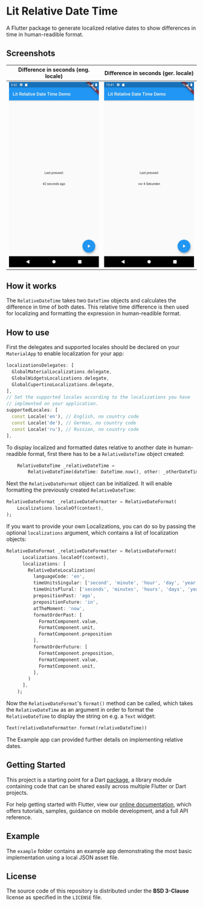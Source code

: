 # Lit Relative Date Time

A Flutter package to generate localized relative dates to show differences in time in human-readible format.

## Screenshots

| Difference in seconds (eng. locale)                                                        | Difference in seconds (ger. locale)                                                        |
| ------------------------------------------------------------------------------------------ | ------------------------------------------------------------------------------------------ |
| ![Difference in seconds (eng. locale)](assets/img/Lit_Relative_Date_Time_Screenshot_1.jpg) | ![Difference in seconds (ger. locale)](assets/img/Lit_Relative_Date_Time_Screenshot_2.jpg) |

## How it works

The `RelativeDateTime` takes two `DateTime` objects and calculates the difference in time of both dates. This relative time difference is
then used for localizing and formatting the expression in human-readible format.

## How to use

First the delegates and supported locales should be declared on your `MaterialApp` to enable localization for your app:

```dart
localizationsDelegates: [
  GlobalMaterialLocalizations.delegate,
  GlobalWidgetsLocalizations.delegate,
  GlobalCupertinoLocalizations.delegate,
],
// Set the supported locales according to the localizations you have
// implmented on your application.
supportedLocales: [
  const Locale('en'), // English, no country code
  const Locale('de'), // German, no country code
  const Locale('ru'), // Russian, no country code
],
```

To display localized and formatted dates relative to another date in human-readible format, first there has to be a `RelativeDateTime` object created:

```dart
    RelativeDateTime _relativeDateTime =
        RelativeDateTime(dateTime: DateTime.now(), other: _otherDateTime);
```

Next the `RelativeDateFormat` object can be initialized. It will enable formatting the previously
created `RelativeDateTime`:

```dart
RelativeDateFormat _relativeDateFormatter = RelativeDateFormat(
    Localizations.localeOf(context),
);
```

If you want to provide your own Localizations, you can do so by passing the optional `localizations`
argument, which contains a list of localization objects:

```dart
RelativeDateFormat _relativeDateFormatter = RelativeDateFormat(
      Localizations.localeOf(context),
      localizations: [
        RelativeDateLocalization(
          languageCode: 'en',
          timeUnitsSingular: ['second', 'minute', 'hour', 'day', 'year'],
          timeUnitsPlural: ['seconds', 'minutes', 'hours', 'days', 'years'],
          prepositionPast: 'ago',
          prepositionFuture: 'in',
          atTheMoment: 'now',
          formatOrderPast: [
            FormatComponent.value,
            FormatComponent.unit,
            FormatComponent.preposition
          ],
          formatOrderFuture: [
            FormatComponent.preposition,
            FormatComponent.value,
            FormatComponent.unit,
          ],
        )
      ],
    );
```

Now the `RelativeDateFormat`'s `format()` method can be called, which takes the `RelativeDateTime` as
an argument in order to format the `RelativeDateTime` to display the string on e.g. a `Text` widget:

```dart
Text(relativeDateFormatter.format(relativeDateTime))
```

The Example app can provided further details on implementing relative dates.

## Getting Started

This project is a starting point for a Dart
[package](https://flutter.dev/developing-packages/),
a library module containing code that can be shared easily across
multiple Flutter or Dart projects.

For help getting started with Flutter, view our
[online documentation](https://flutter.dev/docs), which offers tutorials,
samples, guidance on mobile development, and a full API reference.

## Example

The `example` folder contains an example app demonstrating the most basic implementation using a local JSON asset file.

## License

The source code of this repository is distributed under the
**BSD 3-Clause** license as specified in the `LICENSE` file.
